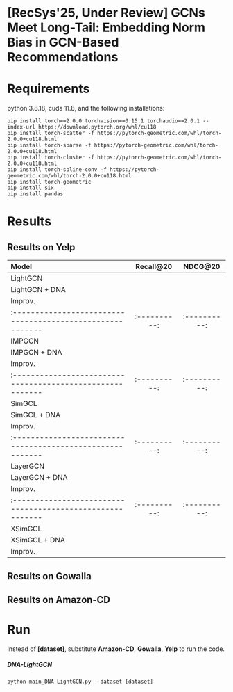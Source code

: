 # [RecSys'25, Under Review] GCNs Meet Long-Tail: Embedding Norm Bias in GCN-Based Recommendations

# Requirements
python 3.8.18, cuda 11.8, and the following installations:
```
pip install torch==2.0.0 torchvision==0.15.1 torchaudio==2.0.1 --index-url https://download.pytorch.org/whl/cu118
pip install torch-scatter -f https://pytorch-geometric.com/whl/torch-2.0.0+cu118.html
pip install torch-sparse -f https://pytorch-geometric.com/whl/torch-2.0.0+cu118.html
pip install torch-cluster -f https://pytorch-geometric.com/whl/torch-2.0.0+cu118.html
pip install torch-spline-conv -f https://pytorch-geometric.com/whl/torch-2.0.0+cu118.html
pip install torch-geometric
pip install six
pip install pandas
```

# Results

## Results on Yelp
| Model                                                     | Recall@20  | NDCG@20    |
|:--------------------------------------------------------- |:----------:|:----------:|
| LightGCN |  |  |
| LightGCN + DNA |  |  |
| Improv. |  |  | 
|:--------------------------------------------------------- |:----------:|:----------:|
| IMPGCN |  |  |
| IMPGCN + DNA |  |  |
| Improv. |  |  | 
|:--------------------------------------------------------- |:----------:|:----------:|
| SimGCL |  |  |
| SimGCL + DNA |  |  |
| Improv. |  |  | 
|:--------------------------------------------------------- |:----------:|:----------:|
| LayerGCN |  |  |
| LayerGCN + DNA |  |  |
| Improv. |  |  | 
|:--------------------------------------------------------- |:----------:|:----------:|
| XSimGCL |  |  |
| XSimGCL + DNA |  |  |
| Improv. |  |  | 

## Results on Gowalla


## Results on Amazon-CD



# Run
Instead of **[dataset]**, substitute **Amazon-CD**, **Gowalla**, **Yelp** to run the code.
##### DNA-LightGCN
```
python main_DNA-LightGCN.py --dataset [dataset]
```

